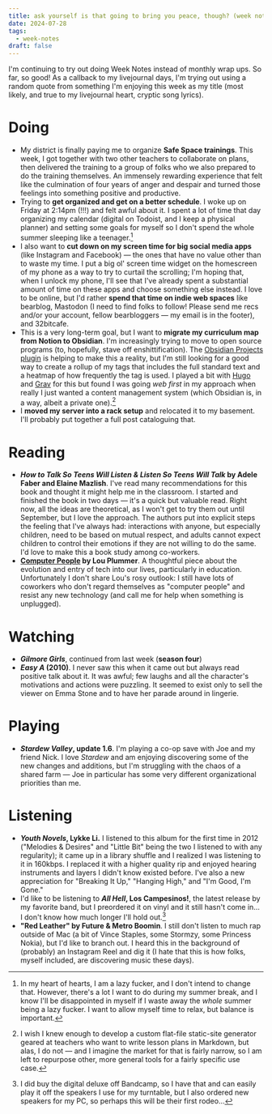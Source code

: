 ```yaml
---
title: ask yourself is that going to bring you peace, though? (week notes 002)
date: 2024-07-28
tags:
  - week-notes
draft: false
---
```

I'm continuing to try out doing Week Notes instead of monthly wrap ups. So far, so good! As a callback to my livejournal days, I'm trying out using a random quote from something I'm enjoying this week as my title (most likely, and true to my livejournal heart, cryptic song lyrics).

# Doing
* My district is finally paying me to organize **Safe Space trainings**. This week, I got together with two other teachers to collaborate on plans, then delivered the training to a group of folks who we also prepared to do the training themselves. An immensely rewarding experience that felt like the culmination of four years of anger and despair and turned those feelings into something positive and productive.
* Trying to **get organized and get on a better schedule**. I woke up on Friday at 2:14pm (!!!) and felt awful about it. I spent a lot of time that day organizing my calendar (digital on Todoist, and I keep a physical planner) and setting some goals for myself so I don't spend the whole summer sleeping like a teenager.[^1]
* I also want to **cut down on my screen time for big social media apps** (like Instagram and Facebook) — the ones that have no value other than to waste my time. I put a big ol' screen time widget on the homescreen of my phone as a way to try to curtail the scrolling; I'm hoping that, when I unlock my phone, I'll see that I've already spent a substantial amount of time on these apps and choose something else instead. I love to be online, but I'd rather **spend that time on indie web spaces** like bearblog, Mastodon (I need to find folks to follow! Please send me recs and/or your account, fellow bearbloggers — my email is in the footer), and 32bitcafe.
* This is a very long-term goal, but I want to **migrate my curriculum map from Notion to Obsidian**. I'm increasingly trying to move to open source programs (to, hopefully, stave off enshittification). The [Obsidian Projects plugin](https://github.com/marcusolsson/obsidian-projects) is helping to make this a reality, but I'm still looking for a good way to create a rollup of my tags that includes the full standard text and a heatmap of how frequently the tag is used. I played a bit with [Hugo](https://gohugo.io) and [Grav](https://getgrav.org/) for this but found I was going _web first_ in my approach when really I just wanted a content management system (which Obsidian is, in a way, albeit a private one).[^2]
* I **moved my server into a rack setup** and relocated it to my basement. I'll probably put together a full post cataloguing that.
# Reading
* **_How to Talk So Teens Will Listen & Listen So Teens Will Talk_ by Adele Faber and Elaine Mazlish**. I've read many recommendations for this book and thought it might help me in the classroom. I started and finished the book in two days — it's a quick but valuable read. Right now, all the ideas are theoretical, as I won't get to try them out until September, but I love the approach. The authors put into explicit steps the feeling that I've always had: interactions with anyone, but especially children, need to be based on mutual respect, and adults cannot expect children to control their emotions if they are not willing to do the same. I'd love to make this a book study among co-workers. 
* **[Computer People](https://louplummer.lol/computer-people/) by Lou Plummer**. A thoughtful piece about the evolution and entry of tech into our lives, particularly in education. Unfortunately I don't share Lou's rosy outlook: I still have lots of coworkers who don't regard themselves as "computer people" and resist any new technology (and call me for help when something is unplugged).
# Watching
* **_Gilmore Girls_**, continued from last week (**season four**)
* **_Easy A_ (2010)**. I never saw this when it came out but always read positive talk about it. It was awful; few laughs and all the character's motivations and actions were puzzling. It seemed to exist only to sell the viewer on Emma Stone and to have her parade around in lingerie.
# Playing
* **_Stardew Valley_, update 1.6**. I'm playing a co-op save with Joe and my friend Nick. I love *Stardew* and am enjoying discovering some of the new changes and additions, but I'm struggling with the chaos of a shared farm — Joe in particular has some very different organizational priorities than me.
# Listening
* **_Youth Novels_, Lykke Li.** I listened to this album for the first time in 2012 ("Melodies & Desires" and "Little Bit" being the two I listened to with any regularity); it came up in a library shuffle and I realized I was listening to it in 160kbps. I replaced it with a higher quality rip and enjoyed hearing instruments and layers I didn't know existed before. I've also a new appreciation for "Breaking It Up," "Hanging High," and "I'm Good, I'm Gone."
* I'd like to be listening to **_All Hell_, Los Campesinos!**, the latest release by my favorite band, but I preordered it on vinyl and it still hasn't come in... I don't know how much longer I'll hold out.[^3]
* **"Red Leather" by Future & Metro Boomin**. I still don't listen to much rap outside of Mac (a bit of Vince Staples, some Stormzy, some Princess Nokia), but I'd like to branch out. I heard this in the background of (probably) an Instagram Reel and dig it (I hate that this is how folks, myself included, are discovering music these days).

[^1]: In my heart of hearts, I am a lazy fucker, and I don't intend to change that. However, there's a lot I want to do during my summer break, and I know I'll be disappointed in myself if I waste away the *whole* summer being a lazy fucker. I want to allow myself time to relax, but balance is important.
[^2]: I wish I knew enough to develop a custom flat-file static-site generator geared at teachers who want to write lesson plans in Markdown, but alas, I do not — and I imagine the market for that is fairly narrow, so I am left to repurpose other, more general tools for a fairly specific use case.
[^3]: I did buy the digital deluxe off Bandcamp, so I have that and can easily play it off the speakers I use for my turntable, but I also ordered new speakers for my PC, so perhaps this will be their first rodeo...